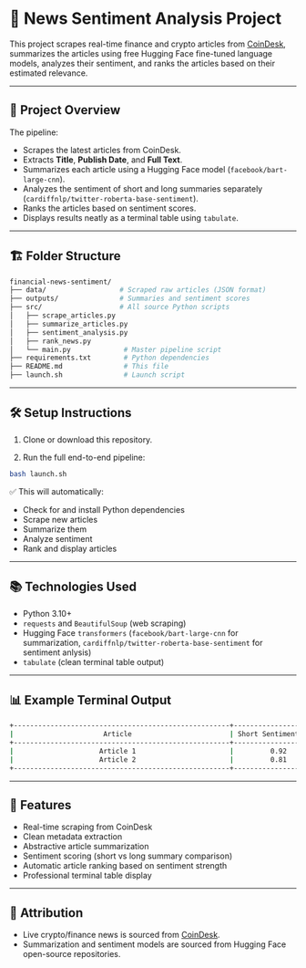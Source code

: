 # 📰 News Sentiment Analysis Project

This project scrapes real-time finance and crypto articles from [CoinDesk](https://www.coindesk.com/markets/), summarizes the articles using free Hugging Face fine-tuned language models, analyzes their sentiment, and ranks the articles based on their estimated relevance.

---

## 📜 Project Overview

The pipeline:
- Scrapes the latest articles from CoinDesk.
- Extracts **Title**, **Publish Date**, and **Full Text**.
- Summarizes each article using a Hugging Face model (`facebook/bart-large-cnn`).
- Analyzes the sentiment of short and long summaries separately (`cardiffnlp/twitter-roberta-base-sentiment`).
- Ranks the articles based on sentiment scores.
- Displays results neatly as a terminal table using `tabulate`.

---

## 🏗️ Folder Structure

```bash
financial-news-sentiment/
├── data/                  # Scraped raw articles (JSON format)
├── outputs/               # Summaries and sentiment scores
├── src/                   # All source Python scripts
│   ├── scrape_articles.py
│   ├── summarize_articles.py
│   ├── sentiment_analysis.py
│   ├── rank_news.py
│   └── main.py             # Master pipeline script
├── requirements.txt        # Python dependencies
├── README.md               # This file
├── launch.sh               # Launch script   
```


---

## 🛠️ Setup Instructions

1. Clone or download this repository.

2. Run the full end-to-end pipeline:

```bash
bash launch.sh
```

✅ This will automatically:
- Check for and install Python dependencies
- Scrape new articles
- Summarize them
- Analyze sentiment
- Rank and display articles

---

## 📚 Technologies Used

- Python 3.10+
- `requests` and `BeautifulSoup` (web scraping)
- Hugging Face `transformers` (`facebook/bart-large-cnn` for summarization, `cardiffnlp/twitter-roberta-base-sentiment` for sentiment anlysis)
- `tabulate` (clean terminal table output)

---

## 📊 Example Terminal Output

```bash
+-----------------------------------------------------+----------------------+-----------------------+
|                      Article                        | Short Sentiment Score | Long Sentiment Score |
+-----------------------------------------------------+----------------------+-----------------------+
|                     Article 1                       |         0.92          |         0.85         |
|                     Article 2                       |         0.81          |         0.75         |
+-----------------------------------------------------+----------------------+-----------------------+
```

---

## 🚀 Features

- Real-time scraping from CoinDesk
- Clean metadata extraction
- Abstractive article summarization
- Sentiment scoring (short vs long summary comparison)
- Automatic article ranking based on sentiment strength
- Professional terminal table display

---

## 📣 Attribution

- Live crypto/finance news is sourced from [CoinDesk](https://www.coindesk.com/markets/).
- Summarization and sentiment models are sourced from Hugging Face open-source repositories.


